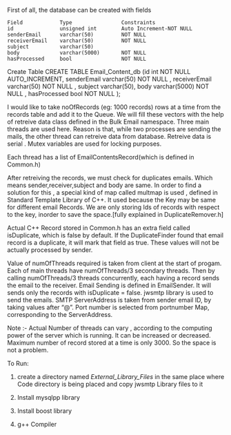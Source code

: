 
First of all, the database can be created with fields  

	Field            Type                Constraints	                                              
	id               unsigned int        Auto Increment-NOT NULL 
	senderEmail      varchar(50)         NOT NULL 
	receiverEmail    varchar(50)         NOT NULL   
	subject          varchar(50)
	body             varchar(5000)       NOT NULL 
	hasProcessed     bool                NOT NULL 

Create Table
CREATE TABLE Email_Content_db (id int  NOT NULL AUTO_INCREMENT,  senderEmail varchar(50) NOT NULL , receiverEmail  varchar(50) NOT NULL , subject varchar(50), body  varchar(5000) NOT NULL , hasProcessed bool NOT NULL );



I would like to take noOfRecords (eg: 1000 records)  rows at a time from the records table and add it to the Queue. We will fill  these vectors with the help of retreive data class defined in the Bulk Email namespace. Three  main threads are used here. Reason is that, while two processes are sending the mails, the other thread can retreive data from database. Retreive data is serial . Mutex variables are used for locking purposes.

Each thread has a list of EmailContentsRecord(which is defined in Common.h)
 
After retreiving the records, we must check for duplicates emails. Which means  sender,receiver,subject and body are same. In order to find a solution for this , a special kind of map  called multmap is used , defined in Standard Template Library of C++. It used because the Key may be same for different email Records. We are only storing Ids of records with respect to the key, inorder to save the space.[fully explained in DuplicateRemover.h]

Actual C++ Record stored in Common.h has an extra field called isDuplicate, which is false by default. If the DuplicateFinder found that email record is a duplicate, it will mark that field as true.
These values will not be actually processed by sender.

Value of numOfThreads required is taken from client at the start of progam. Each of main threads have numOfThreads/3 secondary threads. Then by calling numOfThreads/3 threads concurrently, each having a record sends the email to the receiver. Email Sending is defined in EmailSender. It will sends only the records with isDuplicate = false. jwsmtp library is used to send the emails.  SMTP ServerAddress is taken from sender email ID, by taking values after “@”.  Port number is selected from portnumber Map, corresponding to the ServerAddress.

Note :- Actual Number of threads can vary , according to the computing power of the server which is running. It can be increased or decreased. Maximum number of record stored at a time is only 3000. So the space is not a problem.


To Run:

1. create a directory named _External_Library_Files_ in the same place where Code directory is being placed and copy jwsmtp Library files to it

2. Install mysqlpp library 

3. Install boost library

4. g++ Compiler
